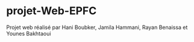 # projet-Web-EPFC
Projet web réalisé par 
Hani Boubker,
Jamila Hammani,
Rayan Benaissa et
Younes Bakhtaoui


